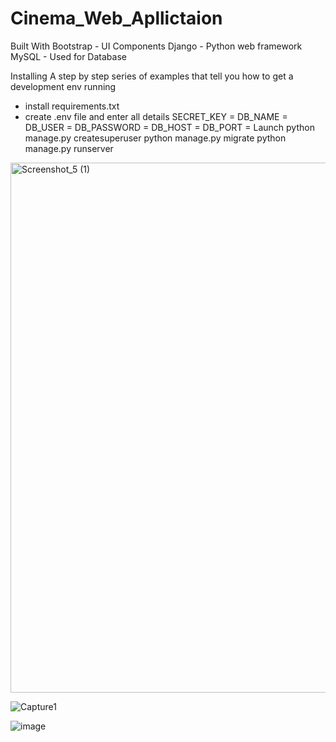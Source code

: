 # Cinema_Web_Apllictaion
Built With
Bootstrap - UI Components
Django - Python web framework
MySQL - Used for Database

Installing
A step by step series of examples that tell you how to get a development env running

- install requirements.txt
- create .env file and enter all details
SECRET_KEY = 
DB_NAME = 
DB_USER = 
DB_PASSWORD = 
DB_HOST = 
DB_PORT =
Launch
python manage.py createsuperuser
python manage.py migrate
python manage.py runserver


<img width="848" alt="Screenshot_5 (1)" src="https://user-images.githubusercontent.com/69827883/199072285-f6c3c89c-b5a5-4932-b168-ebb99884db19.png">

![Capture1](https://user-images.githubusercontent.com/69827883/199071764-e7560d15-5c4d-4dff-a17b-40e49f5a3604.PNG)


![image](https://user-images.githubusercontent.com/69827883/199074026-d6a1cfe7-749c-4089-97a8-b6b37d58ebe1.png)



